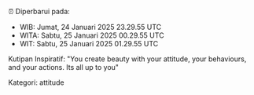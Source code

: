 ⏰ Diperbarui pada:
- WIB: Jumat, 24 Januari 2025 23.29.55 UTC
- WITA: Sabtu, 25 Januari 2025 00.29.55 UTC
- WIT: Sabtu, 25 Januari 2025 01.29.55 UTC

Kutipan Inspiratif:
"You create beauty with your attitude, your behaviours, and your actions. Its all up to you"


Kategori: attitude

